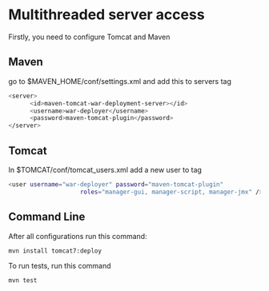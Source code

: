 # Multithreaded server access

Firstly, you need to configure Tomcat and Maven

## Maven

go to $MAVEN_HOME/conf/settings.xml and add this to servers tag

```bash
<server>
	  <id>maven-tomcat-war-deployment-server></id>
	  <username>war-deployer</username>
	  <password>maven-tomcat-plugin</password>
</server>
```

## Tomcat
In $TOMCAT/conf/tomcat_users.xml add a new user to <tomcat-users> tag

```bash
<user username="war-deployer" password="maven-tomcat-plugin"
                    roles="manager-gui, manager-script, manager-jmx" />
```

## Command Line
After all configurations run this command:

```bash
mvn install tomcat7:deploy
```

To run tests, run this command

```bash
mvn test
```
